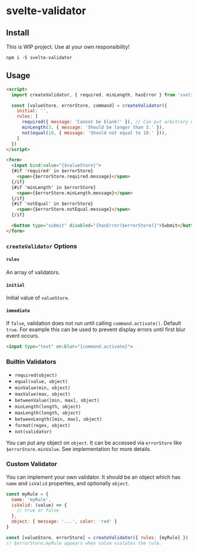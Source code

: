 # svelte-validator

## Install

This is WIP project. Use at your own responsibility!

```
npm i -S svelte-validator
```

## Usage

```html
<script>
  import createValidator, { required, minLength, hasError } from 'svelte-validator'

  const [valueStore, errorStore, command] = createValidator({
    initial: '',
    rules: [
      required({ message: 'Cannot be blank!' }), // Can put arbitrary object
      minLength(3, { message: 'Should be longer than 3.' }),
      not(equal(10, { message: 'Should not equal to 10.' })),
    ]
  })
</script>

<form>
  <input bind:value="{$valueStore}">
  {#if 'required' in $errorStore}
    <span>{$errorStore.required.message}</span>
  {/if}
  {#if 'minLength' in $errorStore}
    <span>{$errorStore.minLength.message}</span>
  {/if}
  {#if 'notEqual' in $errorStore}
    <span>{$errorStore.notEqual.message}</span>
  {/if}

  <button type="submit" disabled="{hasError($errorStore)}">Submit</button>
</form>
```

### `createValidator` Options

#### `rules`

An array of validators.

#### `initial`

Initial value of `valueStore`.

#### `immediate`

If `false`, validation does not run until calling `command.activate()`. Default `true`.
For example this can be used to prevent display errors until first blur event occurs.

```html
<input type="text" on:blur="{command.activate}">
```

### Builtin Validators

- `required(object)`
- `equal(value, object)`
- `minValue(min, object)`
- `maxValue(max, object)`
- `betweenValue([min, max], object)`
- `minLength(length, object)`
- `maxLength(length, object)`
- `betweenLength([min, max], object)`
- `format(regex, object)`
- `not(validator)`

You can put any object on `object`. It can be accessed via `errorStore` like `$errorStore.minValue`. See implementation for more details.

### Custom Validator

You can implement your own validator. It should be an object which has `name` and `isValid` properties, and optionally `object`.

```javascript
const myRule = {
  name: 'myRule',
  isValid: (value) => {
    // true or false
  },
  object: { message: '...', color: 'red' }
}

const [valueStore, errorStore] = createValidator({ rules: [myRule] })
// $errorStore.myRule appears when value violates the rule.
```
